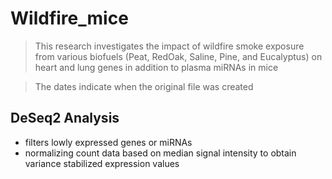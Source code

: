 # Wildfire_mice
> This research investigates the impact of wildfire smoke exposure from various biofuels (Peat, RedOak, Saline, Pine, and Eucalyptus) on heart and lung genes in addition to plasma miRNAs in mice

> The dates indicate when the original file was created

## DeSeq2 Analysis
- filters lowly expressed genes or miRNAs
- normalizing count data based on median signal intensity to obtain variance stabilized expression values

